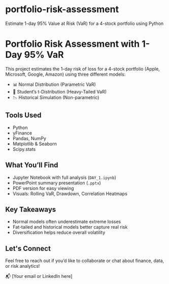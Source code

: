 # portfolio-risk-assessment
Estimate 1-day 95% Value at Risk (VaR) for a 4-stock portfolio using Python
# Portfolio Risk Assessment with 1-Day 95% VaR

This project estimates the 1-day risk of loss for a 4-stock portfolio (Apple, Microsoft, Google, Amazon) using three different models:

- 📊 Normal Distribution (Parametric VaR)
- 🧪 Student’s t-Distribution (Heavy-Tailed VaR)
- 📉 Historical Simulation (Non-parametric)

## Tools Used
- Python
- yFinance
- Pandas, NumPy
- Matplotlib & Seaborn
- Scipy.stats

## What You’ll Find
- Jupyter Notebook with full analysis (`DAY_1.ipynb`)
- PowerPoint summary presentation (`.pptx`)
- PDF version for easy viewing
- Visuals: Rolling VaR, Drawdown, Correlation Heatmaps

## Key Takeaways
- Normal models often underestimate extreme losses
- Fat-tailed and historical models better capture real risk
- Diversification helps reduce overall volatility

## Let's Connect
Feel free to reach out if you’d like to collaborate or chat about finance, data, or risk analytics!

📬 [Your email or LinkedIn here]
